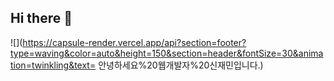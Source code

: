 ## Hi there 👋
![](https://capsule-render.vercel.app/api?section=footer?type=waving&color=auto&height=150&section=header&fontSize=30&animation=twinkling&text= 안녕하세요%20웹개발자%20신재민입니다.)
<!--
**shinStude/shinStude** is a ✨ _special_ ✨ repository because its `README.md` (this file) appears on your GitHub profile.

Here are some ideas to get you started:

- 🔭 I’m currently working on ...
- 🌱 I’m currently learning ...
- 👯 I’m looking to collaborate on ...
- 🤔 I’m looking for help with ...
- 💬 Ask me about ...
- 📫 How to reach me: ...
- 😄 Pronouns: ...
- ⚡ Fun fact: ...
-->

